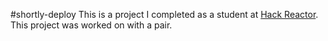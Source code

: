 #shortly-deploy
This is a project I completed as a student at [Hack Reactor](http://hackreactor.com). This project was worked on with a pair.